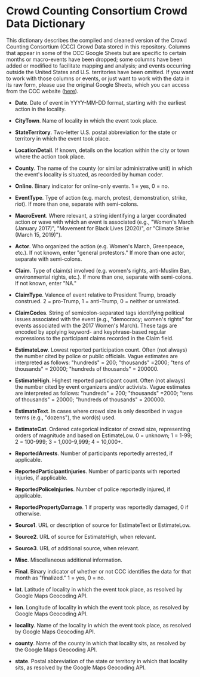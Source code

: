 # Crowd Counting Consortium Crowd Data Dictionary #
This dictionary describes the compiled and cleaned version of the Crowd Counting Consortium (CCC) Crowd Data stored in this repository. Columns that appear in some of the CCC Google Sheets but are specific to certain months or macro-events have been dropped; some columns have been added or modified to facilitate mapping and analysis; and events occurring outside the United States and U.S. territories have been omitted. If you want to work with those columns or events, or just want to work with the data in its raw form, please use the original Google Sheets,  which you can access from the CCC website ([here](https://sites.google.com/view/crowdcountingconsortium/view-download-the-data)).

- **Date**. Date of event in YYYY-MM-DD format, starting with the earliest action in the locality.

- **CityTown**. Name of locality in which the event took place.

- **StateTerritory**. Two-letter U.S. postal abbreviation for the state or territory in which the event took place.

- **LocationDetail**. If known, details on the location within the city or town where the action took place.

- **County**. The name of the county (or similar administrative unit) in which the event's locality is situated, as recorded by human coder.

- **Online**. Binary indicator for online-only events. 1 = yes, 0 = no.

- **EventType**. Type of action (e.g. march, protest, demonstration, strike, riot). If more than one, separate with semi-colons.

- **MacroEvent**. Where relevant, a string identifying a larger coordinated action or wave with which an event is associated (e.g., "Women's March (January 2017)", "Movement for Black Lives (2020)", or "Climate Strike (March 15, 2019)").

- **Actor**. Who organized the action (e.g. Women's March, Greenpeace, etc.). If not known, enter "general protestors." If more than one actor, separate with semi-colons.

- **Claim**. Type of claim(s) involved (e.g. women's rights, anti-Muslim Ban, environmental rights, etc.). If more than one, separate with semi-colons. If not known, enter "NA."

- **ClaimType**. Valence of event relative to President Trump, broadly construed. 2 = pro-Trump, 1 = anti-Trump, 0 = neither or unrelated.

- **ClaimCodes**. String of semicolon-separated tags identifying political issues associated with the event (e.g., "democracy; women's rights" for events associated with the 2017 Women's March). These tags are encoded by applying keyword- and keyphrase-based regular expressions to the participant claims recorded in the Claim field.

- **EstimateLow**. Lowest reported participation count. Often (not always) the number cited by police or public officials. Vague estimates are interpreted as follows: "hundreds" = 200; "thousands" =2000; "tens of thousands" = 20000; "hundreds of thousands" = 200000.

- **EstimateHigh**. Highest reported participant count. Often (not always) the number cited by event organizers and/or activists. Vague estimates are interpreted as follows: "hundreds" = 200; "thousands" =2000; "tens of thousands" = 20000; "hundreds of thousands" = 200000.

- **EstimateText**. In cases where crowd size is only described in vague terms (e.g., "dozens"), the word(s) used.

- **EstimateCat**. Ordered categorical indicator of crowd size, representing orders of magnitude and based on EstimateLow. 0 = unknown; 1 = 1-99; 2 = 100-999; 3 = 1,000-9,999; 4 = 10,000+.

- **ReportedArrests**. Number of participants reportedly arrested, if applicable.

- **ReportedParticipantInjuries**. Number of participants with reported injuries, if applicable.

- **ReportedPoliceInjuries**. Number of police reportedly injured, if applicable.

- **ReportedPropertyDamage**. 1 if property was reportedly damaged, 0 if otherwise.

- **Source1**. URL or description of source for EstimateText or EstimateLow.

- **Source2**. URL of source for EstimateHigh, when relevant.

- **Source3**. URL of additional source, when relevant.

- **Misc**. Miscellaneous additional information.

- **Final**. Binary indicator of whether or not CCC identifies the data for that month as "finalized." 1 = yes, 0 = no.

- **lat**. Latitude of locality in which the event took place, as resolved by Google Maps Geocoding API.

- **lon**. Longitude of locality in which the event took place, as resolved by Google Maps Geocoding API.

- **locality**. Name of the locality in which the event took place, as resolved by Google Maps Geocoding API.

- **county**. Name of the county in which that locality sits, as resolved by the Google Maps Geocoding API.

- **state**. Postal abbreviation of the state or territory in which that locality sits, as resolved by the Google Maps Geocoding API.
